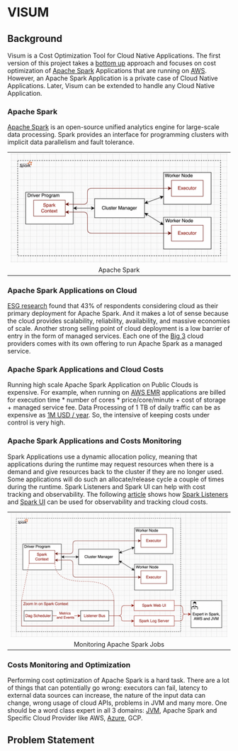 # VISUM 

## Background
Visum is a Cost Optimization Tool for Cloud Native Applications. The first version of this project takes a [bottom up](https://en.wikipedia.org/wiki/Top-down_and_bottom-up_design) approach and focuses on cost optimization of [Apache Spark](https://spark.apache.org/) Applications that are running on [AWS](https://en.wikipedia.org/wiki/Amazon_Web_Services/). However, an Apache Spark Application is a private case of Cloud Native Applications. Later, Visum can be extended to handle any Cloud Native Application.

### Apache Spark
[Apache Spark](https://spark.apache.org/) is an open-source unified analytics engine for large-scale data processing. Spark provides an interface for programming clusters with implicit data parallelism and fault tolerance.

<table width="256px">
  <tr>
    <td><img src="./images/spark-1.png"/></td>
  </tr>
  <tr><td align="center">Apache Spark</td></tr>
</table>  

### Apache Spark Applications on Cloud
[ESG research](https://aws.amazon.com/big-data/what-is-spark/) found that 43% of respondents considering cloud as their primary deployment for Apache Spark. And it makes a lot of sense because the cloud provides scalability, reliability, availability, and massive economies of scale. Another strong selling point of cloud deployment is a low barrier of entry in the form of managed services. Each one of the [Big 3](https://www.itprotoday.com/iaas-and-paas/big-3-public-cloud-providers-continue-dominate-led-aws) cloud providers comes with its own offering to run Apache Spark as a managed service. 

### Apache Spark Applications and Cloud Costs
Running high scale Apache Spark Application on Public Clouds is expensive. For example, when running on [AWS EMR](https://aws.amazon.com/emr/pricing/) applications are billed for execution time * number of cores * price/core/minute + cost of storage + managed service fee. Data Processing of 1 TB of daily traffic can be as expensive as [1M USD / year](https://medium.com/itnext/migrating-apache-spark-workloads-from-aws-emr-to-kubernetes-463742b49fda). So, the intensive of keeping costs under control is very high.


### Apache Spark Applications and Costs Monitoring
Spark Applications use a dynamic allocation policy, meaning that applications during the runtime may request resources when there is a demand and give resources back to the cluster if they are no longer used. Some applications will do such an allocate/release cycle a couple of times during the runtime. Spark Listeners and Spark UI can help with cost tracking and observability. The following [article](https://itnext.io/processing-costs-measurement-on-multi-tenant-emr-clusters-be09a2e021ca) shows how [Spark Listeners](https://spark.apache.org/docs/latest/api/java/index.html?org/apache/spark/scheduler/SparkListener.html) and [Spark UI](https://spark.apache.org/docs/latest/web-ui.html) can be used for observability and tracking cloud costs.
<table width="256px">
  <tr>
    <td><img src="./images/spark-2.png"/></td>
  </tr>
  <tr><td align="center">Monitoring Apache Spark Jobs</td></tr>
</table>

### Costs Monitoring and Optimization
Performing cost optimization of Apache Spark is a hard task. There are a lot of things that can potentially go wrong: executors can fail, latency to external data sources can increase, the nature of the input data can change, wrong usage of cloud APIs, problems in JVM and many more. One should be a word class expert in all 3 domains: [JVM](https://en.wikipedia.org/wiki/Java_virtual_machine), Apache Spark and Specific Cloud Provider like AWS, [Azure](https://en.wikipedia.org/wiki/Microsoft_Azure), GCP.


## Problem Statement






